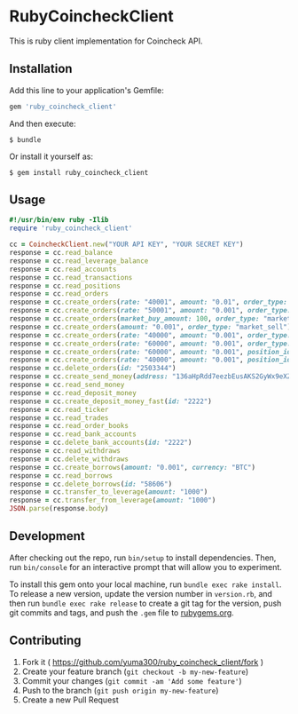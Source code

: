 # RubyCoincheckClient

This is ruby client implementation for Coincheck API.

## Installation

Add this line to your application's Gemfile:

```ruby
gem 'ruby_coincheck_client'
```

And then execute:

    $ bundle

Or install it yourself as:

    $ gem install ruby_coincheck_client

## Usage

```ruby
#!/usr/bin/env ruby -Ilib
require 'ruby_coincheck_client'

cc = CoincheckClient.new("YOUR API KEY", "YOUR SECRET KEY")
response = cc.read_balance
response = cc.read_leverage_balance
response = cc.read_accounts
response = cc.read_transactions
response = cc.read_positions
response = cc.read_orders
response = cc.create_orders(rate: "40001", amount: "0.01", order_type: "buy")
response = cc.create_orders(rate: "50001", amount: "0.001", order_type: "sell")
response = cc.create_orders(market_buy_amount: 100, order_type: "market_buy")
response = cc.create_orders(amount: "0.001", order_type: "market_sell")
response = cc.create_orders(rate: "40000", amount: "0.001", order_type: "leverage_buy")
response = cc.create_orders(rate: "60000", amount: "0.001", order_type: "leverage_sell")
response = cc.create_orders(rate: "60000", amount: "0.001", position_id: "2222", order_type: "close_long")
response = cc.create_orders(rate: "40000", amount: "0.001", position_id: "2222", order_type: "close_short")
response = cc.delete_orders(id: "2503344")
response = cc.create_send_money(address: "136aHpRdd7eezbEusAKS2GyWx9eXZsEuMz", amount: "0.0005")
response = cc.read_send_money
response = cc.read_deposit_money
response = cc.create_deposit_money_fast(id: "2222")
response = cc.read_ticker
response = cc.read_trades
response = cc.read_order_books
response = cc.read_bank_accounts
response = cc.delete_bank_accounts(id: "2222")
response = cc.read_withdraws
response = cc.delete_withdraws
response = cc.create_borrows(amount: "0.001", currency: "BTC")
response = cc.read_borrows
response = cc.delete_borrows(id: "58606")
response = cc.transfer_to_leverage(amount: "1000")
response = cc.transfer_from_leverage(amount: "1000")
JSON.parse(response.body)
```

## Development

After checking out the repo, run `bin/setup` to install dependencies. Then, run `bin/console` for an interactive prompt that will allow you to experiment.

To install this gem onto your local machine, run `bundle exec rake install`. To release a new version, update the version number in `version.rb`, and then run `bundle exec rake release` to create a git tag for the version, push git commits and tags, and push the `.gem` file to [rubygems.org](https://rubygems.org).

## Contributing

1. Fork it ( https://github.com/yuma300/ruby_coincheck_client/fork )
2. Create your feature branch (`git checkout -b my-new-feature`)
3. Commit your changes (`git commit -am 'Add some feature'`)
4. Push to the branch (`git push origin my-new-feature`)
5. Create a new Pull Request
